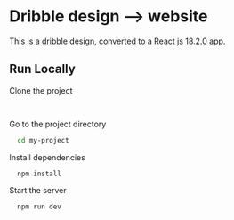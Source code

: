 
# Dribble design --> website

This is a dribble design, converted to a React js 18.2.0 app.
## Run Locally

Clone the project

```bash
  
```

Go to the project directory

```bash
  cd my-project
```

Install dependencies

```bash
  npm install
```

Start the server

```bash
  npm run dev
```


